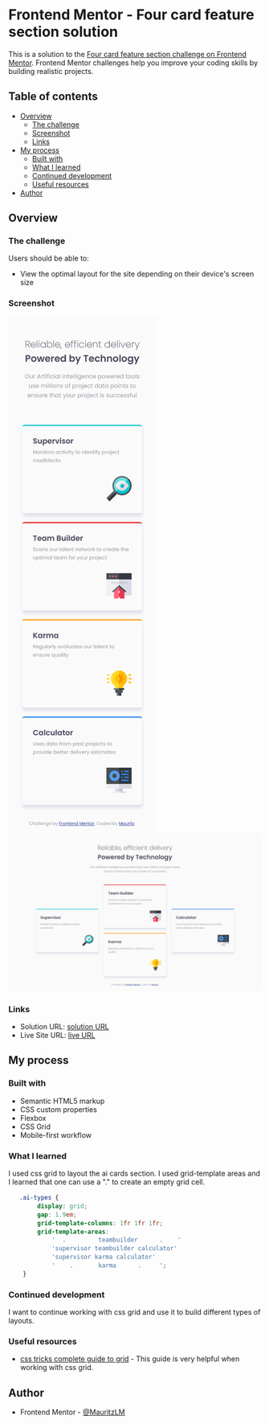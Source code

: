 # Frontend Mentor - Four card feature section solution

This is a solution to the [Four card feature section challenge on Frontend Mentor](https://www.frontendmentor.io/challenges/four-card-feature-section-weK1eFYK). Frontend Mentor challenges help you improve your coding skills by building realistic projects. 

## Table of contents

- [Overview](#overview)
  - [The challenge](#the-challenge)
  - [Screenshot](#screenshot)
  - [Links](#links)
- [My process](#my-process)
  - [Built with](#built-with)
  - [What I learned](#what-i-learned)
  - [Continued development](#continued-development)
  - [Useful resources](#useful-resources)
- [Author](#author)

## Overview

### The challenge

Users should be able to:

- View the optimal layout for the site depending on their device's screen size

### Screenshot

![mobile](./images/screenshot-mobile.png)
![desktop](./images/screenshot-desktop.png)


### Links

- Solution URL: [solution URL](https://your-solution-url.com)
- Live Site URL: [live URL](https://mauritzlm.github.io/four-card-feature-section/)

## My process

### Built with

- Semantic HTML5 markup
- CSS custom properties
- Flexbox
- CSS Grid
- Mobile-first workflow

### What I learned

I used css grid to layout the ai cards section. I used grid-template areas and I learned that one can use a "." to create an empty grid cell.

```css
   .ai-types {
        display: grid;
        gap: 1.9em;
        grid-template-columns: 1fr 1fr 1fr;
        grid-template-areas:
            '  .         teambuilder      .    '
            'supervisor teambuilder calculator'
            'supervisor karma calculator'
            '    .       karma      .     ';
    }
```


### Continued development

I want to continue working with css grid and use it to build different types of layouts.

### Useful resources

- [css tricks complete guide to grid](https://css-tricks.com/snippets/css/complete-guide-grid/) - This guide is very helpful when working with css grid.

## Author

- Frontend Mentor - [@MauritzLM](https://www.frontendmentor.io/profile/yourusername)


